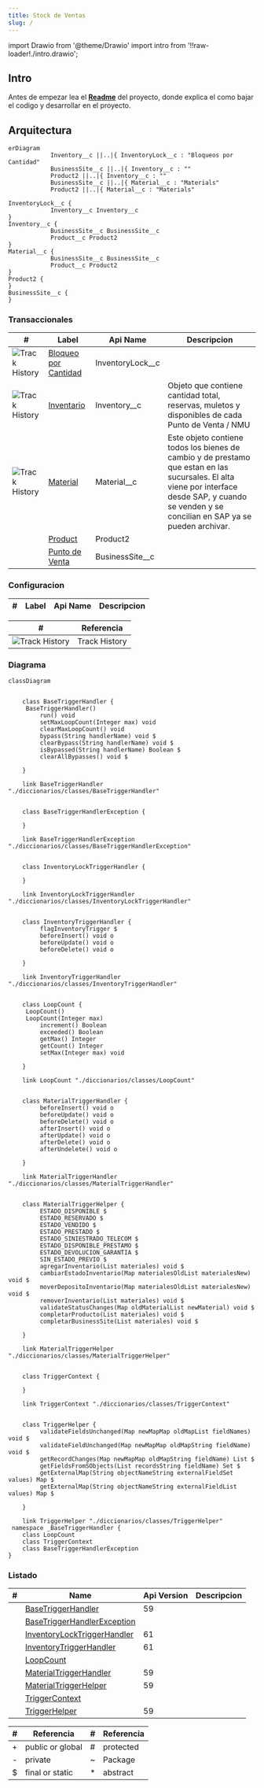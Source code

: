 ```yaml
---
title: Stock de Ventas
slug: /
---
```


import Drawio from '@theme/Drawio'
import intro from '!!raw-loader!./intro.drawio';

## Intro

Antes de empezar lea el **[Readme](./readme)** del proyecto, donde explica el como bajar el codigo y desarrollar en el proyecto.


## Arquitectura

<Drawio content={intro} page={7} />



<!-- START autogenerated-objects -->

```mermaid
erDiagram
            Inventory__c ||..|{ InventoryLock__c : "Bloqueos por Cantidad"
            BusinessSite__c ||..|{ Inventory__c : ""
            Product2 ||..|{ Inventory__c : ""
            BusinessSite__c ||..|{ Material__c : "Materials"
            Product2 ||..|{ Material__c : "Materials"

InventoryLock__c {
            Inventory__c Inventory__c
}
Inventory__c {
            BusinessSite__c BusinessSite__c
            Product__c Product2
}
Material__c {
            BusinessSite__c BusinessSite__c
            Product__c Product2
}
Product2 {
}
BusinessSite__c {
}

```

### Transaccionales

| #   | Label | Api Name | Descripcion |
| --- | ----- | -------- | ----------- |
| <div class="icons">![Track History](/img/tracker_60.png)</div> | [Bloqueo por Cantidad](/diccionarios/objects/InventoryLock__c) | InventoryLock__c ||
| <div class="icons">![Track History](/img/tracker_60.png)</div> | [Inventario](/diccionarios/objects/Inventory__c) | Inventory__c |Objeto que contiene cantidad total, reservas, muletos y disponibles de cada Punto de Venta / NMU|
| <div class="icons">![Track History](/img/tracker_60.png)</div> | [Material](/diccionarios/objects/Material__c) | Material__c |Este objeto contiene todos los bienes de cambio y de prestamo que estan en las sucursales. El alta viene por interface desde SAP, y cuando se venden y se concilian en SAP ya se pueden archivar.|
| <div class="icons"></div> | [Product](/diccionarios/objects/Product2) | Product2 ||
| <div class="icons"></div> | [Punto de Venta](/diccionarios/objects/BusinessSite__c) | BusinessSite__c ||

### Configuracion

| #   | Label | Api Name | Descripcion |
| --- | ----- | -------- | ----------- |

| #                                                              | Referencia    |
| -------------------------------------------------------------- | ------------- |
| <div class="icons">![Track History](/img/tracker_60.png)</div> | Track History |

<!-- END autogenerated-objects -->
<!-- START autogenerated-classes -->

### Diagrama

```mermaid
classDiagram


    class BaseTriggerHandler {
     BaseTriggerHandler()  
         run() void 
         setMaxLoopCount(Integer max) void 
         clearMaxLoopCount() void 
         bypass(String handlerName) void $
         clearBypass(String handlerName) void $
         isBypassed(String handlerName) Boolean $
         clearAllBypasses() void $

    }

    link BaseTriggerHandler "./diccionarios/classes/BaseTriggerHandler" 


    class BaseTriggerHandlerException {

    }

    link BaseTriggerHandlerException "./diccionarios/classes/BaseTriggerHandlerException" 


    class InventoryLockTriggerHandler {

    }

    link InventoryLockTriggerHandler "./diccionarios/classes/InventoryLockTriggerHandler" 


    class InventoryTriggerHandler {
         flagInventoryTrigger $    
         beforeInsert() void o
         beforeUpdate() void o
         beforeDelete() void o

    }

    link InventoryTriggerHandler "./diccionarios/classes/InventoryTriggerHandler" 


    class LoopCount {
     LoopCount()  
     LoopCount(Integer max)  
         increment() Boolean 
         exceeded() Boolean 
         getMax() Integer 
         getCount() Integer 
         setMax(Integer max) void 

    }

    link LoopCount "./diccionarios/classes/LoopCount" 


    class MaterialTriggerHandler {
         beforeInsert() void o
         beforeUpdate() void o
         beforeDelete() void o
         afterInsert() void o
         afterUpdate() void o
         afterDelete() void o
         afterUndelete() void o

    }

    link MaterialTriggerHandler "./diccionarios/classes/MaterialTriggerHandler" 


    class MaterialTriggerHelper {
         ESTADO_DISPONIBLE $    
         ESTADO_RESERVADO $    
         ESTADO_VENDIDO $    
         ESTADO_PRESTADO $    
         ESTADO_SINIESTRADO_TELECOM $    
         ESTADO_DISPONIBLE_PRESTAMO $    
         ESTADO_DEVOLUCION_GARANTIA $    
         SIN_ESTADO_PREVIO $    
         agregarInventario(List materiales) void $
         cambiarEstadoInventario(Map materialesOldList materialesNew) void $
         moverDepositoInventario(Map materialesOldList materialesNew) void $
         removerInventario(List materiales) void $
         validateStatusChanges(Map oldMaterialList newMaterial) void $
         completarProducto(List materiales) void $
         completarBusinessSite(List materiales) void $

    }

    link MaterialTriggerHelper "./diccionarios/classes/MaterialTriggerHelper" 


    class TriggerContext {

    }

    link TriggerContext "./diccionarios/classes/TriggerContext" 


    class TriggerHelper {
         validateFieldsUnchanged(Map newMapMap oldMapList fieldNames) void $
         validateFieldUnchanged(Map newMapMap oldMapString fieldName) void $
         getRecordChanges(Map newMapMap oldMapString fieldName) List $
         getFieldsFromSObjects(List recordsString fieldName) Set $
         getExternalMap(String objectNameString externalFieldSet values) Map $
         getExternalMap(String objectNameString externalFieldList values) Map $

    }

    link TriggerHelper "./diccionarios/classes/TriggerHelper" 
 namespace _BaseTriggerHandler {
    class LoopCount 
    class TriggerContext 
    class BaseTriggerHandlerException 
}
```

### Listado

| #   | Name | Api Version | Descripcion |
| --- | ----- | ----------- | ----------- |
| <div class="icons"></div> | [BaseTriggerHandler](./diccionarios/classes/BaseTriggerHandler) |59||
| <div class="icons"></div> | [BaseTriggerHandlerException](./diccionarios/classes/BaseTriggerHandlerException) |||
| <div class="icons"></div> | [InventoryLockTriggerHandler](./diccionarios/classes/InventoryLockTriggerHandler) |61||
| <div class="icons"></div> | [InventoryTriggerHandler](./diccionarios/classes/InventoryTriggerHandler) |61||
| <div class="icons"></div> | [LoopCount](./diccionarios/classes/LoopCount) |||
| <div class="icons"></div> | [MaterialTriggerHandler](./diccionarios/classes/MaterialTriggerHandler) |59||
| <div class="icons"></div> | [MaterialTriggerHelper](./diccionarios/classes/MaterialTriggerHelper) |59||
| <div class="icons"></div> | [TriggerContext](./diccionarios/classes/TriggerContext) |||
| <div class="icons"></div> | [TriggerHelper](./diccionarios/classes/TriggerHelper) |59||

| #  | Referencia       | #  | Referencia |
| -- | ---------------- | -- | ---------- |
| +  | public or global | #  | protected  |
| -  | private          | ~  | Package    |
| $  | final or static  | *  | abstract   |

<!-- END autogenerated-classes -->